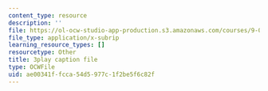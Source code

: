```yaml
---
content_type: resource
description: ''
file: https://ol-ocw-studio-app-production.s3.amazonaws.com/courses/9-00sc-introduction-to-psychology-fall-2011/ae00341ffcca54d5977c1f2be5f6c82f_zPPsdsAQBx4.vtt
file_type: application/x-subrip
learning_resource_types: []
resourcetype: Other
title: 3play caption file
type: OCWFile
uid: ae00341f-fcca-54d5-977c-1f2be5f6c82f
---
```

